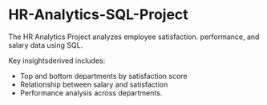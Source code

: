 # HR-Analytics-SQL-Project

The HR Analytics Project analyzes employee satisfaction. performance, and salary data using SQL.

Key insightsderived includes:
* Top and bottom departments by satisfaction score
* Relationship between salary and satisfaction
* Performance analysis across departments.
